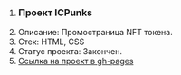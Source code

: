 1. ### Проект ICPunks
2. Описание: Промостраница NFT токена.
3. Стек: HTML, CSS
4. Статус проекта: Закончен.
5. [Ссылка на проект в gh-pages](https://borishahn.github.io/ICPunks/)
